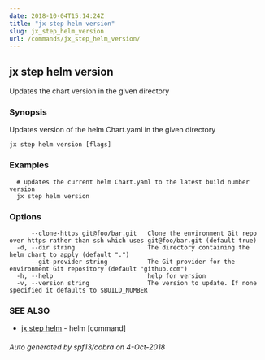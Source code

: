```yaml
---
date: 2018-10-04T15:14:24Z
title: "jx step helm version"
slug: jx_step_helm_version
url: /commands/jx_step_helm_version/
---
```

## jx step helm version

Updates the chart version in the given directory

### Synopsis

Updates version of the helm Chart.yaml in the given directory

```
jx step helm version [flags]
```

### Examples

```
  # updates the current helm Chart.yaml to the latest build number version
  jx step helm version
```

### Options

```
      --clone-https git@foo/bar.git   Clone the environment Git repo over https rather than ssh which uses git@foo/bar.git (default true)
  -d, --dir string                    The directory containing the helm chart to apply (default ".")
      --git-provider string           The Git provider for the environment Git repository (default "github.com")
  -h, --help                          help for version
  -v, --version string                The version to update. If none specified it defaults to $BUILD_NUMBER
```

### SEE ALSO

* [jx step helm](/commands/jx_step_helm/)	 - helm [command]

###### Auto generated by spf13/cobra on 4-Oct-2018
